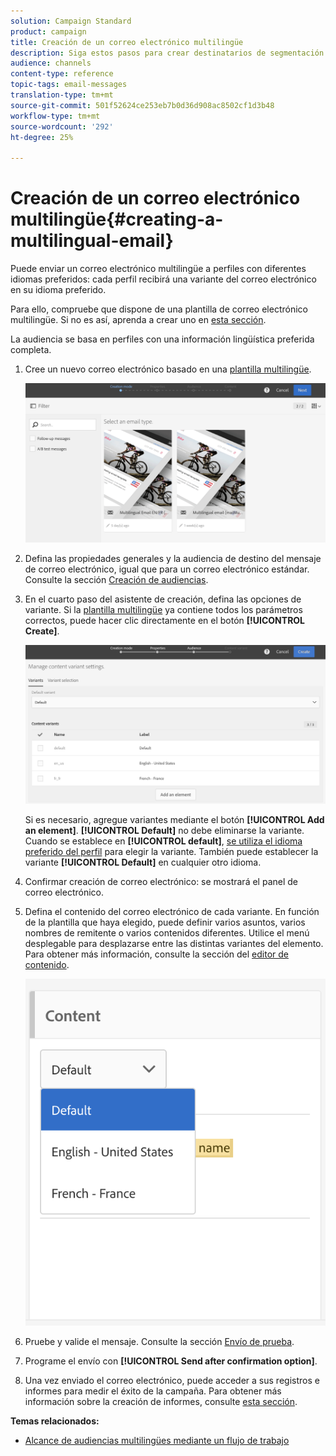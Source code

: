 ```yaml
---
solution: Campaign Standard
product: campaign
title: Creación de un correo electrónico multilingüe
description: Siga estos pasos para crear destinatarios de segmentación por correo electrónico multilingües con diferentes idiomas preferidos.
audience: channels
content-type: reference
topic-tags: email-messages
translation-type: tm+mt
source-git-commit: 501f52624ce253eb7b0d36d908ac8502cf1d3b48
workflow-type: tm+mt
source-wordcount: '292'
ht-degree: 25%

---
```



# Creación de un correo electrónico multilingüe{#creating-a-multilingual-email}

Puede enviar un correo electrónico multilingüe a perfiles con diferentes idiomas preferidos: cada perfil recibirá una variante del correo electrónico en su idioma preferido.

Para ello, compruebe que dispone de una plantilla de correo electrónico multilingüe. Si no es así, aprenda a crear uno en [esta sección](../../channels/using/multilingual-messages-template.md).

La audiencia se basa en perfiles con una información lingüística preferida completa.

1. Cree un nuevo correo electrónico basado en una [plantilla multilingüe](../../channels/using/multilingual-messages-template.md).

   ![](assets/multi_create1.png)

1. Defina las propiedades generales y la audiencia de destino del mensaje de correo electrónico, igual que para un correo electrónico estándar. Consulte la sección [Creación de audiencias](../../audiences/using/creating-audiences.md).
1. En el cuarto paso del asistente de creación, defina las opciones de variante. Si la [plantilla multilingüe](../../channels/using/multilingual-messages-template.md) ya contiene todos los parámetros correctos, puede hacer clic directamente en el botón **[!UICONTROL Create]**.

   ![](assets/multi_create4.png)

   Si es necesario, agregue variantes mediante el botón **[!UICONTROL Add an element]**. **[!UICONTROL Default]** no debe eliminarse la variante. Cuando se establece en **[!UICONTROL default]**, [se utiliza el idioma preferido del perfil](../../audiences/using/creating-profiles.md) para elegir la variante. También puede establecer la variante **[!UICONTROL Default]** en cualquier otro idioma.

1. Confirmar creación de correo electrónico: se mostrará el panel de correo electrónico.
1. Defina el contenido del correo electrónico de cada variante. En función de la plantilla que haya elegido, puede definir varios asuntos, varios nombres de remitente o varios contenidos diferentes. Utilice el menú desplegable para desplazarse entre las distintas variantes del elemento. Para obtener más información, consulte la sección del [editor de contenido](../../designing/using/designing-content-in-adobe-campaign.md).

   ![](assets/multi_selectcontent.png)

1. Pruebe y valide el mensaje. Consulte la sección [Envío de prueba](../../sending/using/sending-proofs.md).
1. Programe el envío con **[!UICONTROL Send after confirmation option]**.
1. Una vez enviado el correo electrónico, puede acceder a sus registros e informes para medir el éxito de la campaña. Para obtener más información sobre la creación de informes, consulte [esta sección](../../reporting/using/about-dynamic-reports.md).

**Temas relacionados:**

* [Alcance de audiencias multilingües mediante un flujo de trabajo](https://helpx.adobe.com/es/campaign/kb/simplify-campaign-management.html#Engageyourcustomersateverystep)
